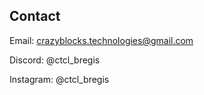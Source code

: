## Contact

Email:
[crazyblocks.technologies@gmail.com](mailto:crazyblocks.technologies@gmail.com)

Discord: @ctcl_bregis

Instagram: @ctcl_bregis